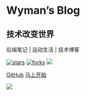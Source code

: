 # Wyman’s Blog
## 技术改变世界
后端笔记 | 运动生活 | 技术博客

[![stars](https://img.shields.io/github/stars/wymanlee01/blog?style=flat)](https://github.com/wymanlee01/blog.git)
[![forks](https://img.shields.io/github/forks/wymanlee01/blog?style=flat)](https://github.com/wymanlee01/blog.git)
![](https://img.shields.io/badge/%E6%91%B8%E9%B1%BC-%E7%A8%8B%E5%BA%8F%E5%91%98-green)

[<i class="iconfont icon-github"></i> GitHub](https://github.com/wymanlee01/blog.git)
[马上开始 <i class="iconfont icon-down"></i>](#main)

<!-- background image -->
![](/_media/pic/MacStudio.jpg)